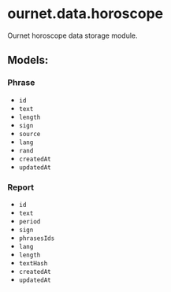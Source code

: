 # ournet.data.horoscope

Ournet horoscope data storage module.

## Models:

### Phrase

- `id`
- `text`
- `length`
- `sign`
- `source`
- `lang`
- `rand`
- `createdAt`
- `updatedAt`

### Report

- `id`
- `text`
- `period`
- `sign`
- `phrasesIds`
- `lang`
- `length`
- `textHash`
- `createdAt`
- `updatedAt`
